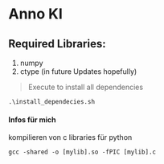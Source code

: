 # Anno KI
## Required Libraries:
1. numpy
2. ctype (in future Updates hopefully)
> Execute to install all dependencies
    
    .\install_dependecies.sh


#### Infos für mich
kompilieren von c libraries für python

    gcc -shared -o [mylib].so -fPIC [mylib].c

